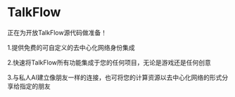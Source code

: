 # TalkFlow

正在为开放TalkFlow源代码做准备！

1.提供免费的可自定义的去中心化网络身份集成

2.快速将TalkFlow所有功能集成于您的任何项目，无论是游戏还是任何创意

3.与私人AI建立像朋友一样的连接，也可将您的计算资源以去中心化网络的形式分享给指定的朋友
